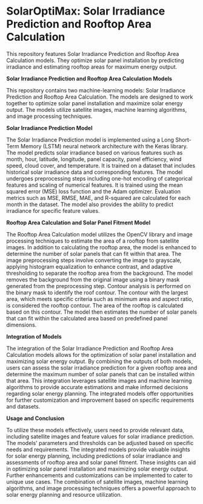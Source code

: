 # SolarOptiMax: Solar Irradiance Prediction and Rooftop Area Calculation

This repository features Solar Irradiance Prediction and Rooftop Area Calculation models. They optimize solar panel installation by predicting irradiance and estimating rooftop areas for maximum energy output.

**Solar Irradiance Prediction and Rooftop Area Calculation Models**

This repository contains two machine-learning models: Solar Irradiance Prediction and Rooftop Area Calculation. The models are designed to work together to optimize solar panel installation and maximize solar energy output. The models utilize satellite images, machine learning algorithms, and image processing techniques.

**Solar Irradiance Prediction Model**

The Solar Irradiance Prediction model is implemented using a Long Short-Term Memory (LSTM) neural network architecture with the Keras library. The model predicts solar irradiance based on various features such as month, hour, latitude, longitude, panel capacity, panel efficiency, wind speed, cloud cover, and temperature. It is trained on a dataset that includes historical solar irradiance data and corresponding features. The model undergoes preprocessing steps including one-hot encoding of categorical features and scaling of numerical features. It is trained using the mean squared error (MSE) loss function and the Adam optimizer. Evaluation metrics such as MSE, RMSE, MAE, and R-squared are calculated for each month in the dataset. The model also provides the ability to predict irradiance for specific feature values.

**Rooftop Area Calculation and Solar Panel Fitment Model**

The Rooftop Area Calculation model utilizes the OpenCV library and image processing techniques to estimate the area of a rooftop from satellite images. In addition to calculating the rooftop area, the model is enhanced to determine the number of solar panels that can fit within that area. The image preprocessing steps involve converting the image to grayscale, applying histogram equalization to enhance contrast, and adaptive thresholding to separate the rooftop area from the background. The model removes the background from the original image using a binary mask generated from the preprocessing step. Contour analysis is performed on the binary mask to identify the roof contour. The contour with the largest area, which meets specific criteria such as minimum area and aspect ratio, is considered the rooftop contour. The area of the rooftop is calculated based on this contour. The model then estimates the number of solar panels that can fit within the calculated area based on predefined panel dimensions.

**Integration of Models**

The integration of the Solar Irradiance Prediction and Rooftop Area Calculation models allows for the optimization of solar panel installation and maximizing solar energy output. By combining the outputs of both models, users can assess the solar irradiance prediction for a given rooftop area and determine the maximum number of solar panels that can be installed within that area. This integration leverages satellite images and machine learning algorithms to provide accurate estimations and make informed decisions regarding solar energy planning. The integrated models offer opportunities for further customization and improvement based on specific requirements and datasets.

**Usage and Conclusion**

To utilize these models effectively, users need to provide relevant data, including satellite images and feature values for solar irradiance prediction. The models' parameters and thresholds can be adjusted based on specific needs and requirements. The integrated models provide valuable insights for solar energy planning, including predictions of solar irradiance and assessments of rooftop area and solar panel fitment. These insights can aid in optimizing solar panel installation and maximizing solar energy output. Further enhancements and customizations can be implemented to cater to unique use cases. The combination of satellite images, machine learning algorithms, and image processing techniques offers a powerful approach to solar energy planning and resource utilization.
